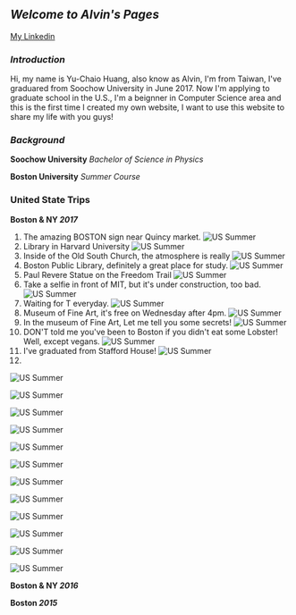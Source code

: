 ## _**Welcome to Alvin's Pages**_
[My Linkedin](https://www.linkedin.com/in/y-c-huang1995)

### _Introduction_
Hi, my name is Yu-Chaio Huang, also know as Alvin, I'm from Taiwan, I've graduared from Soochow University in June 2017. Now I'm applying to graduate school in the U.S., I'm a beignner in Computer Science area and this is the first time I created my own website, I want to use this website to share my life with you guys!

### _Background_
**Soochow University** _Bachelor of Science in Physics_

**Boston University** _Summer Course_



### United State Trips
**Boston & NY _2017_**
1. The amazing BOSTON sign near Quincy market.
![US Summer](/images/IMG_7210.JPG)
2. Library in Harvard University
![US Summer](/images/IMG_5729.JPG)
3. Inside of the Old South Church, the atmosphere is really
![US Summer](/images/IMG_5955.JPG)
4. Boston Public Library, definitely a great place for study.
![US Summer](/images/IMG_5973.JPG)
5. Paul Revere Statue on the Freedom Trail
![US Summer](/images/IMG_6031.JPG)
6. Take a selfie in front of MIT, but it's under construction, too bad.  
![US Summer](/images/IMG_4568.JPG)
7. Waiting for T everyday.
![US Summer](/images/IMG_6131.JPG)
8. Museum of Fine Art, it's free on Wednesday after 4pm.
![US Summer](/images/IMG_6141.JPG)
9. In the museum of Fine Art, Let me tell you some secrets!
![US Summer](/images/IMG_4767.JPG)
10. DON'T told me you've been to Boston if you didn't eat some Lobster! Well, except vegans.
![US Summer](/images/IMG_6202.JPG)
11. I've graduated from Stafford House!
![US Summer](/images/IMG_6247.JPG)
12. 
![US Summer](/images/IMG_6607.JPG)

![US Summer](/images/)

![US Summer](/images/IMG_6672.JPG)

![US Summer](/images/IMG_6687.JPG)

![US Summer](/images/IMG_6740.JPG)

![US Summer](/images/IMG_6862.JPG)

![US Summer](/images/IMG_6904.JPG)

![US Summer](/images/IMG_6971.JPG)

![US Summer](/images/IMG_7069.JPG)

![US Summer](/images/IMG_7125.JPG)

![US Summer](/images/IMG_7148.JPG)

![US Summer](/images/IMG_7178.JPG)

**Boston & NY _2016_**

**Boston _2015_**